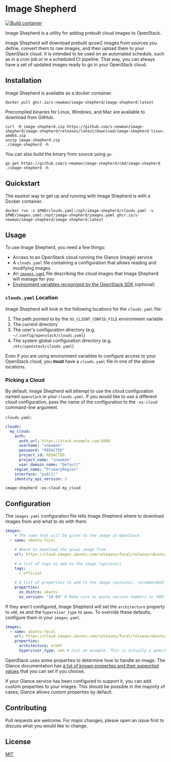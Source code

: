 # Image Shepherd

[![Build container](https://github.com/s-newman/image-shepherd/actions/workflows/containers.yml/badge.svg)](https://github.com/s-newman/image-shepherd/actions/workflows/containers.yml)

Image Shepherd is a utility for adding prebuilt cloud images to OpenStack.

Image Shepherd will download prebuilt qcow2 images from sources you define, convert them to raw images, and then upload them to your OpenStack cloud. It is intended to be used on an automated schedule, such as in a cron job or in a scheduled CI pipeline. That way, you can always have a set of updated images ready to go in your OpenStack cloud.

## Installation

Image Shepherd is available as a docker container.

```shell
docker pull ghcr.io/s-newman/image-shepherd/image-shepherd:latest
```

Precompiled binaries for Linux, Windows, and Mac are available to download from GitHub.

```shell
curl -O image-shepherd.zip https://github.com/s-newman/image-shepherd/image-shepherd/releases/latest/download/image-shepherd-linux-amd64.zip
unzip image-shepherd.zip
./image-shepherd -h
```

You can also build the binary from source using `go`.

```shell
go get https://github.com/s-newman/image-shepherd/cmd/image-shepherd
./image-shepherd -h
```

## Quickstart

The easiest way to get up and running with Image Shepherd is with a Docker container.

```shell
docker run -v $PWD/clouds.yaml:/opt/image-shepherd/clouds.yaml -v $PWD/images.yaml:/opt/image-shepherd/images.yaml ghcr.io/s-newman/image-shepherd/image-shepherd:latest
```

## Usage

To use Image Shepherd, you need a few things:

- Access to an OpenStack cloud running the Glance (image) service
- A `clouds.yaml` file containing a configuration that allows reading and modifying images
- An [`images.yaml`](#configuration) file describing the cloud images that Image Shepherd will manage for you
- [Environment variables recognized by the OpenStack SDK](https://docs.openstack.org/python-openstackclient/latest/cli/man/openstack.html#environment-variables) (optional)

### `clouds.yaml` Location

Image Shepherd will look in the following locations for the `clouds.yaml` file:

1. The path pointed to by the `OS_CLIENT_CONFIG_FILE` environment variable
2. The current directory
3. The user's configuration directory (e.g. `~/.config/openstack/clouds.yaml`)
4. The system global configuration directory (e.g. `/etc/openstack/clouds.yaml`)

Even if you are using environment variables to configure access to your OpenStack cloud, you **must** have a `clouds.yaml` file in one of the above locations.

### Picking a Cloud

By default, Image Shepherd will attempt to use the cloud configuration named `openstack` in your `clouds.yaml`. If you would like to use a different cloud configuration, pass the name of the configuration to the `-os-cloud` command-line argument.

`clouds.yaml`:
```yaml
clouds:
  my_cloud:
    auth:
      auth_url: https://stack.example.com:5000
      username: "snewman"
      password: "REDACTED"
      project_id: REDACTED
      project_name: "snewman"
      user_domain_name: "Default"
    region_name: "PrimaryRegion"
    interface: "public"
    identity_api_version: 3
```

```shell
image-shepherd -os-cloud my_cloud
```

## Configuration

The `images.yaml` configuration file tells Image Shepherd where to download images from and what to do with them.

```yaml
images:
    # The name that will be given to the image in OpenStack
  - name: ubuntu-focal

    # Where to download the qcow2 image from
    url: https://cloud-images.ubuntu.com/releases/focal/release/ubuntu-20.04-server-cloudimg-amd64.img
  
    # A list of tags to add to the image (optional)
    tags:
      - official

    # A list of properties to add to the image (optional, recommended)
    properties:
      os_distro: ubuntu
      os_version: "20.04" # Make sure to quote version numbers so YAML parses them as strings!
```

If they aren't configured, Image Shepherd will set the `architecture` property to `x86_64` and the `hypervisor_type` to `qemu`. To override these defaults, configure them in your `images.yaml`.

```yaml
images:
  - name: ubuntu-focal
    url: https://cloud-images.ubuntu.com/releases/focal/release/ubuntu-20.04-server-cloudimg-armhf.img
    properties:
      architecture: armhf
      hypervisor_type: xen # Just an example. This is actually a qemu/KVM image.
```

OpenStack uses some properties to determine how to handle an image. The Glance documentation has [a list of known properties and their supported values](https://docs.openstack.org/glance/latest/admin/useful-image-properties.html#image-property-keys-and-values) that you can set if you choose.

If your Glance service has been configured to support it, you can add custom properties to your images. This should be possible in the majority of cases; Glance allows custom properties by default.

## Contributing

Pull requests are welcome. For major changes, please open an issue first to discuss what you would like to change.

## License
[MIT](https://choosealicense.com/licenses/mit/)
